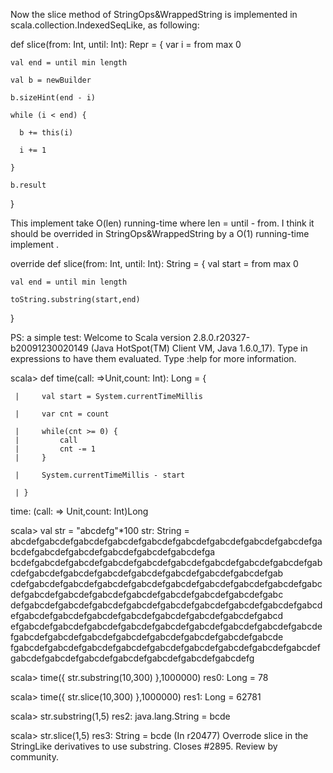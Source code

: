 Now the slice method of StringOps&WrappedString is implemented in scala.collection.IndexedSeqLike,  as following:

  def slice(from: Int, until: Int): Repr = {
    var i = from max 0

    val end = until min length

    val b = newBuilder

    b.sizeHint(end - i)

    while (i < end) {

      b += this(i)

      i += 1

    }

    b.result
  }

This implement take O(len) running-time where len = until - from.
I think it should be overrided in StringOps&WrappedString by a O(1) running-time implement .

override def slice(from: Int, until: Int): String = {
    val start = from max 0

    val end = until min length

    toString.substring(start,end)

  }

PS: a simple test:
Welcome to Scala version 2.8.0.r20327-b20091230020149 (Java HotSpot(TM) Client VM, Java 1.6.0_17).
Type in expressions to have them evaluated.
Type :help for more information.

scala> def time(call: =>Unit,count: Int): Long = {

     |     val start = System.currentTimeMillis

     |     var cnt = count

     |     while(cnt >= 0) {
     |         call
     |         cnt -= 1
     |     }

     |     System.currentTimeMillis - start

     | }

time: (call: => Unit,count: Int)Long

scala> val str = "abcdefg"*100
str: String = abcdefgabcdefgabcdefgabcdefgabcdefgabcdefgabcdefgabcdefgabcdefgabcdefgabcdefgabcdefgabcdefgabcdefgabcdefga
bcdefgabcdefgabcdefgabcdefgabcdefgabcdefgabcdefgabcdefgabcdefgabcdefgabcdefgabcdefgabcdefgabcdefgabcdefgabcdefgabcdefgab
cdefgabcdefgabcdefgabcdefgabcdefgabcdefgabcdefgabcdefgabcdefgabcdefgabcdefgabcdefgabcdefgabcdefgabcdefgabcdefgabcdefgabc
defgabcdefgabcdefgabcdefgabcdefgabcdefgabcdefgabcdefgabcdefgabcdefgabcdefgabcdefgabcdefgabcdefgabcdefgabcdefgabcdefgabcd
efgabcdefgabcdefgabcdefgabcdefgabcdefgabcdefgabcdefgabcdefgabcdefgabcdefgabcdefgabcdefgabcdefgabcdefgabcdefgabcdefgabcde
fgabcdefgabcdefgabcdefgabcdefgabcdefgabcdefgabcdefgabcdefgabcdefgabcdefgabcdefgabcdefgabcdefgabcdefgabcdefgabcdefg

scala> time({ str.substring(10,300) },1000000)
res0: Long = 78

scala> time({ str.slice(10,300) },1000000)
res1: Long = 62781

scala> str.substring(1,5)
res2: java.lang.String = bcde

scala> str.slice(1,5)
res3: String = bcde 
(In r20477) Overrode slice in the StringLike derivatives to use substring.
Closes #2895.  Review by community.
